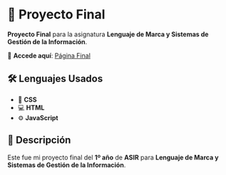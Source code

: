 # 🌟 Proyecto Final  
**Proyecto Final** para la asignatura **Lenguaje de Marca y Sistemas de Gestión de la Información**.  

📍 **Accede aquí**: [Página Final](https://pagina-final-six.vercel.app/)  

## 🛠️ Lenguajes Usados
- 🎨 **CSS** 
- 💻 **HTML** 
- ⚙️ **JavaScript**

## 🚀 Descripción  
Este fue mi proyecto final del **1º año** de **ASIR** para **Lenguaje de Marca y Sistemas de Gestión de la Información**.  
